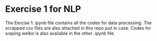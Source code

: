 # Exercise 1 for NLP
The Eercise 1. ipynb file contains all the codes for data processing. 
The scrapped csv files are also attached in this repo just in case.
Codes for sraping weibo is also available in the other .ipynb file.

